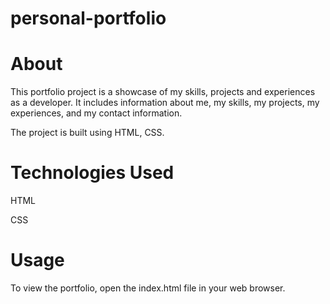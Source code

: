 # personal-portfolio

# About
This portfolio project is a showcase of my skills, projects and experiences as a developer. It includes information about me, my skills, my projects, my experiences, and my contact information.

The project is built using HTML, CSS.
# Technologies Used
HTML 

CSS
# Usage
To view the portfolio, open the index.html file in your web browser.

